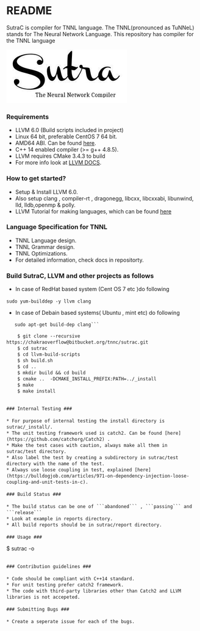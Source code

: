 # README #

SutraC is compiler for TNNL language. The TNNL(pronounced as TuNNeL) stands for The Neural Network Language. This repository has compiler for the TNNL language 

![Sutralogo](misc/logo.jpg)  

### Requirements ###

*  LLVM 6.0 (Build scripts included in project)
*  Linux 64 bit, preferable CentOS 7 64 bit.
*  AMD64 ABI. Can be found [here](https://software.intel.com/sites/default/files/article/402129/mpx-linux64-abi.pdf).
*  C++ 14 enabled compiler (>= g++ 4.8.5).
*  LLVM requires CMake 3.4.3 to build
*  For more info look at [LLVM DOCS](https://llvm.org/docs/GettingStarted.html).


### How to get started? ###

* Setup & Install LLVM 6.0.
* Also setup clang , compiler-rt , dragonegg, libcxx, libcxxabi, libunwind, lld, lldb,openmp & polly.
* LLVM Tutorial for making languages, which can be found [here](https://llvm.org/docs/tutorial/)


### Language Specification for TNNL ###

* TNNL Language design.
* TNNL Grammar design.
* TNNL Optimizations.
* For detailed information, check docs in repositorty.

### Build SutraC, LLVM and other projects as follows ###

* In case of RedHat based system (Cent OS 7 etc )do following

```sudo yum-builddep -y llvm clang```

* In case of Debain based systems( Ubuntu , mint etc) do following

```sudo apt-get build-dep llvm   
   sudo apt-get build-dep clang```

```
		$ git clone --recursive https://chakraoverflow@bitbucket.org/tnnc/sutrac.git
		$ cd sutrac
		$ cd llvm-build-scripts
		$ sh build.sh
		$ cd ..
		$ mkdir build && cd build  
		$ cmake ..  -DCMAKE_INSTALL_PREFIX:PATH=../_install
		$ make  
		$ make install  
 
```

### Internal Testing ###

* For purpose of internal testing the install directory is sutrac/_install/.
* The unit testing framework used is catch2. Can be found [here](https://github.com/catchorg/Catch2) .
* Make the test cases with caution, always make all them in sutrac/test directory.
* Also label the test by creating a subdirectory in sutrac/test directory with the name of the test.
* Always use loose coupling in test, explained [here](https://bulldogjob.com/articles/971-on-dependency-injection-loose-coupling-and-unit-tests-in-c).

### Build Status ###

* The build status can be one of ```abandoned``` , ```passing``` and ```release```
* Look at example in reports directory.
* All build reports should be in sutrac/report directory.

### Usage ###
```
$ sutrac <source-file> -o <output-executable>
```  

### Contribution guidelines ###

* Code should be compliant with C++14 standard.
* For unit testing prefer catch2 framework. 
* The code with third-party libraries other than Catch2 and LLVM libraries is not accepeted.

### Submitting Bugs ###

* Create a seperate issue for each of the bugs.
